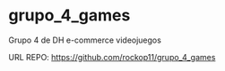 # grupo_4_games
Grupo 4 de DH e-commerce videojuegos

URL REPO: https://github.com/rockop11/grupo_4_games